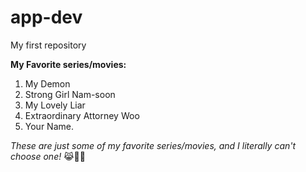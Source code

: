 # app-dev
My first repository

**My Favorite series/movies:**
1. My Demon
2. Strong Girl Nam-soon
3. My Lovely Liar
4. Extraordinary Attorney Woo
5. Your Name.

*These are just some of my favorite series/movies, and I literally can't choose one!* 😹💛💙
